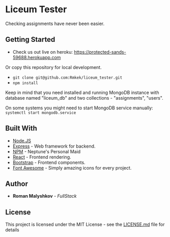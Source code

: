 # Liceum Tester

Checking assignments have never been easier.

## Getting Started

- Check us out live on heroku: https://protected-sands-59688.herokuapp.com

Or copy this repository for local development.

- ```git clone git@github.com:Rmkek/liceum_tester.git```
- ```npm install```

Keep in mind that you need installed and running MongoDB instance with database named "liceum_db" and two collections - "assignments", "users".

On some systems you might need to start MongoDB service manually:
 ```systemctl start mongodb.service```

## Built With

* [Node.JS](https://nodejs.org/en/)
* [Express](https://expressjs.com/) - Web framework for backend.
* [NPM](https://www.npmjs.com/) - Neptune's Personal Maid
* [React](https://reactjs.org/) - Frontend rendering.
* [Bootstrap](https://getbootstrap.com/) - Frontend components.
* [Font Awesome](https://fontawesome.com/) - Simply amazing icons for every project.

## Author

* **Roman Malyshkov** - *FullStack*

## License

This project is licensed under the MIT License - see the [LICENSE.md](LICENSE.md) file for details
